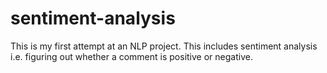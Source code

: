 # sentiment-analysis
This is my first attempt at an NLP project. This includes sentiment analysis i.e. figuring out whether a comment is positive or negative.
